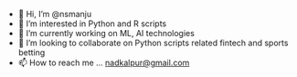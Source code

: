 - 👋 Hi, I’m @nsmanju
- 👀 I’m interested in Python and R scripts
- 🌱 I’m currently working on ML, AI technologies
- 💞️ I’m looking to collaborate on Python scripts related fintech and sports betting
- 📫 How to reach me ... nadkalpur@gmail.com

<!---
nsmanju/nsmanju is a ✨ special ✨ repository because its `README.md` (this file) appears on your GitHub profile.
You can click the Preview link to take a look at your changes.
--->
